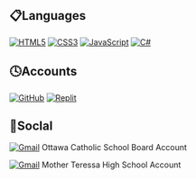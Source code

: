 ## 📋Languages
[![HTML5](https://img.shields.io/badge/html5-%23E34F26.svg?style=for-the-badge&logo=html5&logoColor=white)](https://github.com/Youngwook-Go?tab=repositories&q=&type=&language=html) [![CSS3](https://img.shields.io/badge/css3-%231572B6.svg?style=for-the-badge&logo=css3&logoColor=white)](https://github.com/Youngwook-Go?tab=repositories&q=&type=&language=html) [![JavaScript](https://img.shields.io/badge/javascript-%23323330.svg?style=for-the-badge&logo=javascript&logoColor=%23F7DF1E)](https://github.com/Youngwook-Go?tab=repositories&q=&type=&language=html) [![C#](https://img.shields.io/badge/c%23-%23239120.svg?style=for-the-badge&logo=c-sharp&logoColor=white)](https://github.com/Youngwook-Go?tab=repositories&q=&type=&language=c%23)

## 🕓Accounts
[![GitHub](https://img.shields.io/badge/github-%23121011.svg?style=for-the-badge&logo=github&logoColor=white)](https://github.com/Youngwook-Go)
[![Replit](https://img.shields.io/badge/Replit-DD1200?style=for-the-badge&logo=Replit&logoColor=white)](https://replit.com/@Youngwook-Go)

## 💬Soclal

[![Gmail](https://img.shields.io/badge/Gmail-D14836?style=for-the-badge&logo=gmail&logoColor=white)](mailto:youngwook.go@stu.ocsb.ca)   Ottawa Catholic School Board Account

[![Gmail](https://img.shields.io/badge/Gmail-D14836?style=for-the-badge&logo=gmail&logoColor=white)](mailto:youngwook.go@mths.ca)   Mother Teressa High School Account
